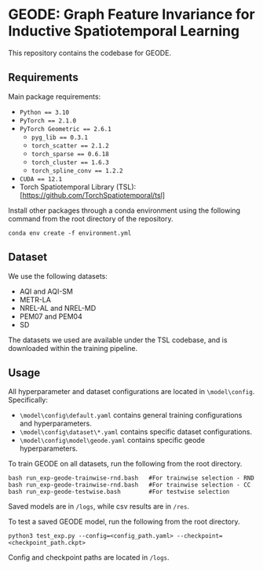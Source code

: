 # GEODE: Graph Feature Invariance for Inductive Spatiotemporal Learning
This repository contains the codebase for GEODE.

## Requirements
Main package requirements:
- ```Python == 3.10```
- ```PyTorch == 2.1.0```
- ```PyTorch Geometric == 2.6.1```
  - ```pyg_lib == 0.3.1```
  - ```torch_scatter == 2.1.2```
  - ```torch_sparse == 0.6.18```
  - ```torch_cluster == 1.6.3```
  - ```torch_spline_conv == 1.2.2```
- ```CUDA == 12.1```
- Torch Spatiotemporal Library (TSL): [https://github.com/TorchSpatiotemporal/tsl]

Install other packages through a conda environment using the following command from the root directory of the repository.

```
conda env create -f environment.yml
```

## Dataset
We use the following datasets:
- AQI and AQI-SM
- METR-LA
- NREL-AL and NREL-MD
- PEM07 and PEM04
- SD

The datasets we used are available under the TSL codebase, and is downloaded within the training pipeline.

## Usage

All hyperparameter and dataset configurations are located in ```\model\config```. Specifically:
- ```\model\config\default.yaml``` contains general training configurations and hyperparameters.
- ```\model\config\dataset\*.yaml``` contains specific dataset configurations.
- ```\model\config\model\geode.yaml``` contains specific geode hyperparameters.

To train GEODE on all datasets, run the following from the root directory.
```
bash run_exp-geode-trainwise-rnd.bash   #For trainwise selection - RND
bash run_exp-geode-trainwise-rnd.bash   #For trainwise selection - CC
bash run_exp-geode-testwise.bash        #For testwise selection
```

Saved models are in ```/logs```, while csv results are in ```/res```.

To test a saved GEODE model, run the following from the root directory.
```
python3 test_exp.py --config=<config_path.yaml> --checkpoint=<checkpoint_path.ckpt>
```

Config and checkpoint paths are located in ```/logs```.
